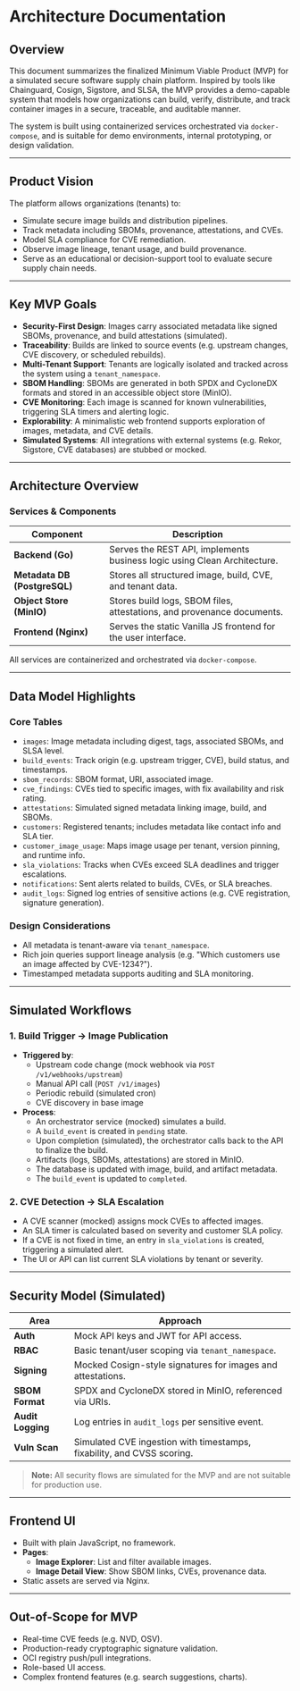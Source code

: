 # Architecture Documentation

## Overview

This document summarizes the finalized Minimum Viable Product (MVP) for a simulated secure software supply chain platform. Inspired by tools like Chainguard, Cosign, Sigstore, and SLSA, the MVP provides a demo-capable system that models how organizations can build, verify, distribute, and track container images in a secure, traceable, and auditable manner.

The system is built using containerized services orchestrated via `docker-compose`, and is suitable for demo environments, internal prototyping, or design validation.

---

## Product Vision

The platform allows organizations (tenants) to:

- Simulate secure image builds and distribution pipelines.
- Track metadata including SBOMs, provenance, attestations, and CVEs.
- Model SLA compliance for CVE remediation.
- Observe image lineage, tenant usage, and build provenance.
- Serve as an educational or decision-support tool to evaluate secure supply chain needs.

---

## Key MVP Goals

- **Security-First Design**: Images carry associated metadata like signed SBOMs, provenance, and build attestations (simulated).
- **Traceability**: Builds are linked to source events (e.g. upstream changes, CVE discovery, or scheduled rebuilds).
- **Multi-Tenant Support**: Tenants are logically isolated and tracked across the system using a `tenant_namespace`.
- **SBOM Handling**: SBOMs are generated in both SPDX and CycloneDX formats and stored in an accessible object store (MinIO).
- **CVE Monitoring**: Each image is scanned for known vulnerabilities, triggering SLA timers and alerting logic.
- **Explorability**: A minimalistic web frontend supports exploration of images, metadata, and CVE details.
- **Simulated Systems**: All integrations with external systems (e.g. Rekor, Sigstore, CVE databases) are stubbed or mocked.

---

## Architecture Overview

### Services & Components

| Component                 | Description                                                                 |
|---------------------------|-----------------------------------------------------------------------------|
| **Backend (Go)**          | Serves the REST API, implements business logic using Clean Architecture.    |
| **Metadata DB (PostgreSQL)**| Stores all structured image, build, CVE, and tenant data.                   |
| **Object Store (MinIO)**  | Stores build logs, SBOM files, attestations, and provenance documents.      |
| **Frontend (Nginx)**      | Serves the static Vanilla JS frontend for the user interface.               |

All services are containerized and orchestrated via `docker-compose`.

---

## Data Model Highlights

### Core Tables

- `images`: Image metadata including digest, tags, associated SBOMs, and SLSA level.
- `build_events`: Track origin (e.g. upstream trigger, CVE), build status, and timestamps.
- `sbom_records`: SBOM format, URI, associated image.
- `cve_findings`: CVEs tied to specific images, with fix availability and risk rating.
- `attestations`: Simulated signed metadata linking image, build, and SBOMs.
- `customers`: Registered tenants; includes metadata like contact info and SLA tier.
- `customer_image_usage`: Maps image usage per tenant, version pinning, and runtime info.
- `sla_violations`: Tracks when CVEs exceed SLA deadlines and trigger escalations.
- `notifications`: Sent alerts related to builds, CVEs, or SLA breaches.
- `audit_logs`: Signed log entries of sensitive actions (e.g. CVE registration, signature generation).

### Design Considerations

- All metadata is tenant-aware via `tenant_namespace`.
- Rich join queries support lineage analysis (e.g. "Which customers use an image affected by CVE-1234?").
- Timestamped metadata supports auditing and SLA monitoring.

---

## Simulated Workflows

### 1. Build Trigger → Image Publication

- **Triggered by**:
  - Upstream code change (mock webhook via `POST /v1/webhooks/upstream`)
  - Manual API call (`POST /v1/images`)
  - Periodic rebuild (simulated cron)
  - CVE discovery in base image
- **Process**:
  - An orchestrator service (mocked) simulates a build.
  - A `build_event` is created in `pending` state.
  - Upon completion (simulated), the orchestrator calls back to the API to finalize the build.
  - Artifacts (logs, SBOMs, attestations) are stored in MinIO.
  - The database is updated with image, build, and artifact metadata.
  - The `build_event` is updated to `completed`.

### 2. CVE Detection → SLA Escalation

- A CVE scanner (mocked) assigns mock CVEs to affected images.
- An SLA timer is calculated based on severity and customer SLA policy.
- If a CVE is not fixed in time, an entry in `sla_violations` is created, triggering a simulated alert.
- The UI or API can list current SLA violations by tenant or severity.

---

## Security Model (Simulated)

| Area              | Approach                                                                 |
|-------------------|--------------------------------------------------------------------------|
| **Auth**          | Mock API keys and JWT for API access.                                    |
| **RBAC**          | Basic tenant/user scoping via `tenant_namespace`.                        |
| **Signing**       | Mocked Cosign-style signatures for images and attestations.              |
| **SBOM Format**   | SPDX and CycloneDX stored in MinIO, referenced via URIs.                 |
| **Audit Logging** | Log entries in `audit_logs` per sensitive event.                         |
| **Vuln Scan**     | Simulated CVE ingestion with timestamps, fixability, and CVSS scoring.   |

> **Note:** All security flows are simulated for the MVP and are not suitable for production use.

---

## Frontend UI

- Built with plain JavaScript, no framework.
- **Pages**:
  - **Image Explorer**: List and filter available images.
  - **Image Detail View**: Show SBOM links, CVEs, provenance data.
- Static assets are served via Nginx.

---

## Out-of-Scope for MVP

- Real-time CVE feeds (e.g. NVD, OSV).
- Production-ready cryptographic signature validation.
- OCI registry push/pull integrations.
- Role-based UI access.
- Complex frontend features (e.g. search suggestions, charts).
